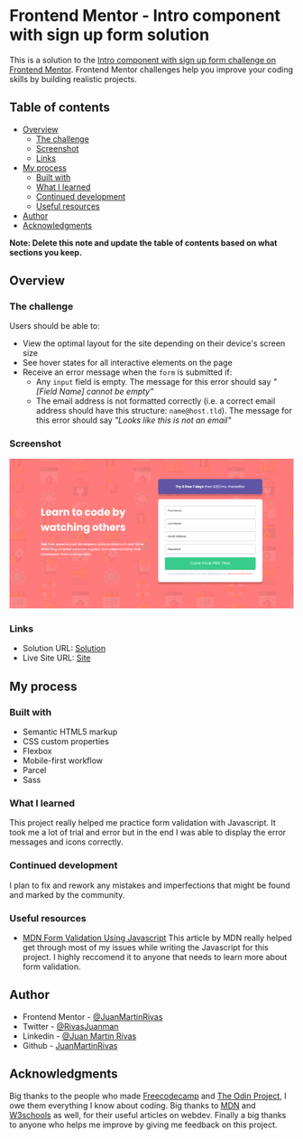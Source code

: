 # Frontend Mentor - Intro component with sign up form solution

This is a solution to the [Intro component with sign up form challenge on Frontend Mentor](https://www.frontendmentor.io/challenges/intro-component-with-signup-form-5cf91bd49edda32581d28fd1). Frontend Mentor challenges help you improve your coding skills by building realistic projects.

## Table of contents

- [Overview](#overview)
  - [The challenge](#the-challenge)
  - [Screenshot](#screenshot)
  - [Links](#links)
- [My process](#my-process)
  - [Built with](#built-with)
  - [What I learned](#what-i-learned)
  - [Continued development](#continued-development)
  - [Useful resources](#useful-resources)
- [Author](#author)
- [Acknowledgments](#acknowledgments)

**Note: Delete this note and update the table of contents based on what sections you keep.**

## Overview

### The challenge

Users should be able to:

- View the optimal layout for the site depending on their device's screen size
- See hover states for all interactive elements on the page
- Receive an error message when the `form` is submitted if:
  - Any `input` field is empty. The message for this error should say _"[Field Name] cannot be empty"_
  - The email address is not formatted correctly (i.e. a correct email address should have this structure: `name@host.tld`). The message for this error should say _"Looks like this is not an email"_

### Screenshot

![Screenshot](./images/screenshot.png)

### Links

- Solution URL: [Solution](https://your-solution-url.com)
- Live Site URL: [Site](https://juanmartinrivas.github.io/intro-component-with-signup-form-master/)

## My process

### Built with

- Semantic HTML5 markup
- CSS custom properties
- Flexbox
- Mobile-first workflow
- Parcel
- Sass

### What I learned

This project really helped me practice form validation with Javascript. It took me a lot of trial and error but in the end I was able to display the error messages and icons correctly.

### Continued development

I plan to fix and rework any mistakes and imperfections that might be found and marked by the community.

### Useful resources

- [MDN Form Validation Using Javascript](https://developer.mozilla.org/en-US/docs/Learn/Forms/Form_validation#validating_forms_using_javascript) This article by MDN really helped get through most of my issues while writing the Javascript for this project. I highly reccomend it to anyone that needs to learn more about form validation.

## Author

- Frontend Mentor - [@JuanMartinRivas](https://www.frontendmentor.io/profile/JuanMartinRivas)
- Twitter - [@RivasJuanman](https://twitter.com/RivasJuanman)
- Linkedin - [@Juan Martin Rivas](https://www.linkedin.com/in/juan-mart%C3%ADn-rivas-b3253a1a8/)
- Github - [JuanMartinRivas](https://github.com/JuanMartinRivas)

## Acknowledgments

Big thanks to the people who made [Freecodecamp](https://www.freecodecamp.org) and [The Odin Project](https://www.theodinproject.com), I owe them everything I know about coding. Big thanks to [MDN](https://developer.mozilla.org) and [W3schools](https://www.w3schools.com) as well, for their useful articles on webdev. Finally a big thanks to anyone who helps me improve by giving me feedback on this project.
